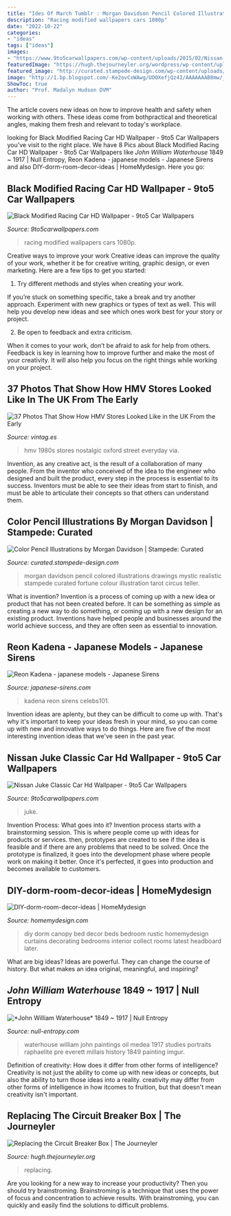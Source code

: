```yaml
---
title: "Ides Of March Tumblr : Morgan Davidson Pencil Colored Illustrations Drawings Mystic Realistic Stampede Curated Fortune Colour Illustration Tarot Circus Teller"
description: "Racing modified wallpapers cars 1080p"
date: "2022-10-22"
categories:
- "ideas"
tags: ["ideas"]
images:
- "https://www.9to5carwallpapers.com/wp-content/uploads/2015/02/Nissan-Juke-Classic-Car-Hd-Wallpaper.jpg"
featuredImage: "https://hugh.thejourneyler.org/wordpress/wp-content/uploads/2012/03/IMG_17581.jpg"
featured_image: "http://curated.stampede-design.com/wp-content/uploads/2015/03/morgan-davidson7.jpg"
image: "http://1.bp.blogspot.com/-Ke2ovCxWAwg/UOOXefjQz4I/AAAAAAAB8mw/_MlZxJkqV-c/s1600/16_1907_waterhouse_studyjasonandmedea.jpg"
ShowToc: true
author: "Prof. Madalyn Hudson DVM"
---
```



The article covers new ideas on how to improve health and safety when working with others. These ideas come from bothpractical and theoretical angles, making them fresh and relevant to today's workplace.

	

		
looking for Black Modified Racing Car HD Wallpaper - 9to5 Car Wallpapers you've visit to the right place. We have 8 Pics about Black Modified Racing Car HD Wallpaper - 9to5 Car Wallpapers like *John William Waterhouse* 1849 ~ 1917 | Null Entropy, Reon Kadena - japanese models - Japanese Sirens and also DIY-dorm-room-decor-ideas | HomeMydesign. Here you go:
		
    
## Black Modified Racing Car HD Wallpaper - 9to5 Car Wallpapers

<img loading=lazy src="http://www.9to5carwallpapers.com/wp-content/uploads/2014/03/1920x1080-Car-Wallpapers-1080P.jpg" onerror="this.onerror=null;this.src='https://tse3.mm.bing.net/th?id=OIP.mB3CBd1sNXm8lJSXJo4cYAHaEK&amp;pid=15.1';" alt="Black Modified Racing Car HD Wallpaper - 9to5 Car Wallpapers">

_Source: 9to5carwallpapers.com_

>racing modified wallpapers cars 1080p. 

	

Creative ways to improve your work
Creative ideas can improve the quality of your work, whether it be for creative writing, graphic design, or even marketing. Here are a few tips to get you started:
1. Try different methods and styles when creating your work.

If you’re stuck on something specific, take a break and try another approach. Experiment with new graphics or types of text as well. This will help you develop new ideas and see which ones work best for your story or project.

2. Be open to feedback and extra criticism.

When it comes to your work, don’t be afraid to ask for help from others. Feedback is key in learning how to improve further and make the most of your creativity. It will also help you focus on the right things while working on your project.


    
## 37 Photos That Show How HMV Stores Looked Like In The UK From The Early

<img loading=lazy src="https://3.bp.blogspot.com/-fisVRy293y0/VuBZuSUzCiI/AAAAAAACHTk/qsOiMNlmKX8/s1600/HMV-store-1980s-36.jpg" onerror="this.onerror=null;this.src='https://tse1.mm.bing.net/th?id=OIP.qhV2_AlkK5-mjpp-WGAgjwHaE8&amp;pid=15.1';" alt="37 Photos That Show How HMV Stores Looked Like in the UK From the Early">

_Source: vintag.es_

>hmv 1980s stores nostalgic oxford street everyday via. 

	

Invention, as any creative act, is the result of a collaboration of many people. From the inventor who conceived of the idea to the engineer who designed and built the product, every step in the process is essential to its success. Inventors must be able to see their ideas from start to finish, and must be able to articulate their concepts so that others can understand them.

    
## Color Pencil Illustrations By Morgan Davidson | Stampede: Curated

<img loading=lazy src="http://curated.stampede-design.com/wp-content/uploads/2015/03/morgan-davidson7.jpg" onerror="this.onerror=null;this.src='https://tse4.mm.bing.net/th?id=OIP.lF4XoqTUerdGnxpKZ-fjwwHaJ4&amp;pid=15.1';" alt="Color Pencil Illustrations by Morgan Davidson | Stampede: Curated">

_Source: curated.stampede-design.com_

>morgan davidson pencil colored illustrations drawings mystic realistic stampede curated fortune colour illustration tarot circus teller. 

	

What is invention?
Invention is a process of coming up with a new idea or product that has not been created before. It can be something as simple as creating a new way to do something, or coming up with a new design for an existing product. Inventions have helped people and businesses around the world achieve success, and they are often seen as essential to innovation.

    
## Reon Kadena - Japanese Models - Japanese Sirens

<img loading=lazy src="https://japanese-sirens.com/wp-content/uploads/2014/09/050.jpg" onerror="this.onerror=null;this.src='https://tse2.mm.bing.net/th?id=OIP.eBl5ajo_fHBe3IChewTMHQHaK6&amp;pid=15.1';" alt="Reon Kadena - japanese models - Japanese Sirens">

_Source: japanese-sirens.com_

>kadena reon sirens celebs101. 

	

Invention ideas are aplenty, but they can be difficult to come up with. That's why it's important to keep your ideas fresh in your mind, so you can come up with new and innovative ways to do things. Here are five of the most interesting invention ideas that we've seen in the past year.

    
## Nissan Juke Classic Car Hd Wallpaper - 9to5 Car Wallpapers

<img loading=lazy src="https://www.9to5carwallpapers.com/wp-content/uploads/2015/02/Nissan-Juke-Classic-Car-Hd-Wallpaper.jpg" onerror="this.onerror=null;this.src='https://tse1.mm.bing.net/th?id=OIP.j6NdJQ9Z8vkM7wj-VNqBtgHaEo&amp;pid=15.1';" alt="Nissan Juke Classic Car Hd Wallpaper - 9to5 Car Wallpapers">

_Source: 9to5carwallpapers.com_

>juke. 

	

Invention Process: What goes into it?
Invention process starts with a brainstorming session. This is where people come up with ideas for products or services. then, prototypes are created to see if the idea is feasible and if there are any problems that need to be solved. Once the prototype is finalized, it goes into the development phase where people work on making it better. Once it's perfected, it goes into production and becomes available to customers.

    
## DIY-dorm-room-decor-ideas | HomeMydesign

<img loading=lazy src="https://homemydesign.com/wp-content/uploads/2015/03/DIY-dorm-room-decor-ideas.jpg" onerror="this.onerror=null;this.src='https://tse2.mm.bing.net/th?id=OIP.mgWVm2yfsVedJ5KkyFV-5gHaJ4&amp;pid=15.1';" alt="DIY-dorm-room-decor-ideas | HomeMydesign">

_Source: homemydesign.com_

>diy dorm canopy bed decor beds bedroom rustic homemydesign curtains decorating bedrooms interior collect rooms latest headboard later. 

	

What are big ideas?
Ideas are powerful. They can change the course of history. But what makes an idea original, meaningful, and inspiring?

    
## *John William Waterhouse* 1849 ~ 1917 | Null Entropy

<img loading=lazy src="http://1.bp.blogspot.com/-Ke2ovCxWAwg/UOOXefjQz4I/AAAAAAAB8mw/_MlZxJkqV-c/s1600/16_1907_waterhouse_studyjasonandmedea.jpg" onerror="this.onerror=null;this.src='https://tse2.mm.bing.net/th?id=OIP.8Cd9he1ElD_3VWpqqpwbZgHaLL&amp;pid=15.1';" alt="*John William Waterhouse* 1849 ~ 1917 | Null Entropy">

_Source: null-entropy.com_

>waterhouse william john paintings oil medea 1917 studies portraits raphaelite pre everett millais history 1849 painting imgur. 

	

Definition of creativity: How does it differ from other forms of intelligence?
Creativity is not just the ability to come up with new ideas or concepts, but also the ability to turn those ideas into a reality. creativity may differ from other forms of intelligence in how itcomes to fruition, but that doesn't mean creativity isn't important.

    
## Replacing The Circuit Breaker Box | The Journeyler

<img loading=lazy src="https://hugh.thejourneyler.org/wordpress/wp-content/uploads/2012/03/IMG_17581.jpg" onerror="this.onerror=null;this.src='https://tse3.mm.bing.net/th?id=OIP.WZmjarAXmtYK3IFj1A__2QHaJ4&amp;pid=15.1';" alt="Replacing the Circuit Breaker Box | The Journeyler">

_Source: hugh.thejourneyler.org_

>replacing. 

	

Are you looking for a new way to increase your productivity? Then you should try brainstroming. Brainstroming is a technique that uses the power of focus and concentration to achieve results. With brainstroming, you can quickly and easily find the solutions to difficult problems.

